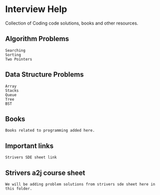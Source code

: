 # Interview Help

Collection of Coding code solutions, books and other resources.

## Algorithm Problems
    Searching
    Sorting
    Two Pointers
## Data Structure Problems
    Array
    Stacks
    Queue
    Tree
    BST
## Books
    Books related to programming added here.
## Important links
    Strivers SDE sheet link

## Strivers a2j course sheet
    We will be adding problem solutions from strivers sde sheet here in this folder.
	



